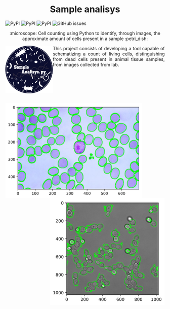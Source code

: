 <h1 align="center">  Sample analisys <!-– Cell Count--> </h1>


<img alt="PyPI" src="https://img.shields.io/pypi/v/numpy?label=Numpy&logo=Numpy&style=flat-square"> <img alt="PyPI" src="https://img.shields.io/pypi/v/opencv-python?label=OpenCV&logo=opencv&style=flat-square"> <img alt="PyPI" src="https://img.shields.io/pypi/v/matplotlib?label=Matplotlib&logo=Matplotlib&style=flat-square"> <img alt="GitHub issues" src="https://img.shields.io/github/issues/horberlan/Cell-count?style=flat-square">



<p align="center"> :microscope: Cell counting using Python to identify, through images, the approximate amount of cells present in a sample :petri_dish: </p>

 <p align="justify"><img src="img/recurso.png" height="150px" align="left"> This project consists of developing a tool capable of schematizing a count of living cells, distinguishing from dead cells present in animal tissue samples, from images collected from lab.</p>
 


<br><br><br><br><br>
<p>
<img align="left" src="img/exemplo2.png" height="300px"><img align="right" src="img/exemplo.png">
</p>
